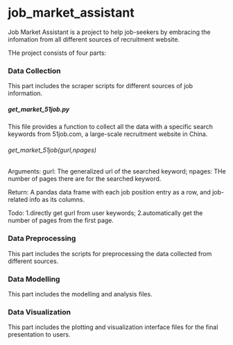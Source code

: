 # job_market_assistant

Job Market Assistant is a project to help job-seekers by embracing the infomation from all different sources of recruitment website.

THe project consists of four parts:

### Data Collection

This part includes the scraper scripts for different sources of job information. 

##### get_market_51job.py
This file provides a function to collect all the data with a specific search keywords from 51job.com, a large-scale recruitment website in China.

###### get_market_51job(gurl,npages)
Arguments:
gurl: The generalized url of the searched keyword;
npages: THe number of pages there are for the searched keyword.

Return:
A pandas data frame with each job position entry as a row, and job-related info as its columns.

Todo:
1.directly get gurl from user keywords;
2.automatically get the number of pages from the first page.


### Data Preprocessing

This part includes the scripts for preprocessing the data collected from different sources.

### Data Modelling

This part includes the modelling and analysis files.

### Data Visualization

This part includes the plotting and visualization interface files for the final presentation to users.
